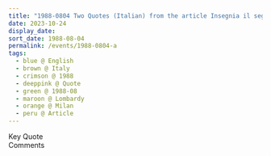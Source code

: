 ```yaml
---
title: "1988-0804 Two Quotes (Italian) from the article Insegnia il segreto della vera felicita by Giulia Cagnacia published in La Notte, Milan, Lombardy, Italy"
date: 2023-10-24
display_date: 
sort_date: 1988-08-04
permalink: /events/1988-0804-a
tags:
  - blue @ English
  - brown @ Italy
  - crimson @ 1988
  - deeppink @ Quote
  - green @ 1988-08
  - maroon @ Lombardy
  - orange @ Milan
  - peru @ Article
---
```


<wave-list>
  <list-title color="green" width="75">Key Quote</list-title>
  <list-item color="BlanchedAlmond"  width="200"></list-item>
  <list-item color="Lavender"></list-item>
  <list-item color="BlanchedAlmond"></list-item>
</wave-list>

<br>

<wave-list>
  <list-title color="green" width="75">Comments</list-title>
  <list-item color="BlanchedAlmond"  width="200"></list-item>
  <list-item color="Lavender"></list-item>
  <list-item color="BlanchedAlmond"></list-item>
</wave-list>